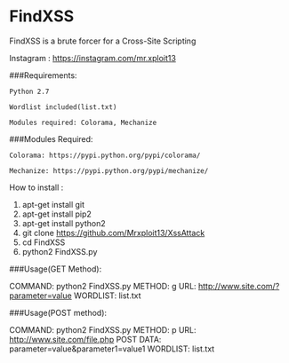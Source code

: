 # FindXSS
FindXSS is a brute forcer for a Cross-Site Scripting

Instagram : https://instagram.com/mr.xploit13

###Requirements:

    Python 2.7

    Wordlist included(list.txt)

    Modules required: Colorama, Mechanize

###Modules Required:

    Colorama: https://pypi.python.org/pypi/colorama/

    Mechanize: https://pypi.python.org/pypi/mechanize/


How to install :

1. apt-get install git
2. apt-get install pip2
3. apt-get install python2
4. git clone https://github.com/Mrxploit13/XssAttack
5. cd FindXSS
6. python2 FindXSS.py

###Usage(GET Method):

COMMAND:  python2 FindXSS.py
METHOD:   g
URL:      http://www.site.com/?parameter=value
WORDLIST: list.txt

###Usage(POST method):

COMMAND:   python2 FindXSS.py
METHOD:    p
URL:       http://www.site.com/file.php
POST DATA: parameter=value&parameter1=value1
WORDLIST:  list.txt

